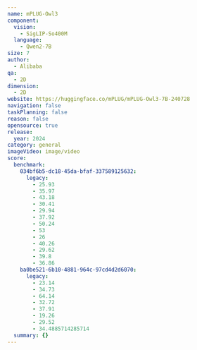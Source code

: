 ```yaml
---
name: mPLUG-Owl3
component:
  vision:
    - SigLIP-So400M
  language:
    - Qwen2-7B
size: 7
author:
  - Alibaba
qa:
  - 2D
dimension:
  - 2D
website: https://huggingface.co/mPLUG/mPLUG-Owl3-7B-240728
navigation: false
taskPlanning: false
reason: false
opensource: true
release:
  year: 2024
category: general
imageVideo: image/video
score:
  benchmark:
    034bf6b5-dc18-45da-bfaf-337589125632:
      legacy:
        - 25.93
        - 35.97
        - 43.18
        - 30.41
        - 29.94
        - 37.92
        - 50.24
        - 53
        - 26
        - 40.26
        - 29.62
        - 39.8
        - 36.86
    ba0be521-6b10-4881-964c-97cd4d2d6070:
      legacy:
        - 23.14
        - 34.73
        - 64.14
        - 32.72
        - 37.91
        - 19.26
        - 29.52
        - 34.4885714285714
  summary: {}
---
```

